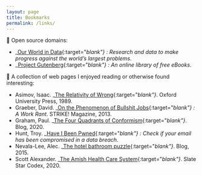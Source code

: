 ```yaml
---
layout: page
title: Bookmarks
permalink: /links/
---
```

🔗 Open source domains:
- _[Our World in Data](https://ourworldindata.org){:target="_blank"} : Research and data to make progress against the world’s largest problems_.
- _[Project Gutenberg](https://dev.gutenberg.org){:target="_blank"} : An online library of free eBooks_.

📰 A collection of web pages I enjoyed reading or otherwise found interesting:
- Asimov, Isaac. _[The Relativity of Wrong](https://perma.cc/S52T-E337){:target="_blank"}_. Oxford University Press, 1989.
- Graeber, David. _[On the Phenomenon of Bullshit Jobs](https://perma.cc/7SE7-Z5MD){:target="_blank"} : A Work Rant_. STRIKE! Magazine, 2013.
- Graham, Paul. _[The Four Quadrants of Conformism](https://perma.cc/9WSR-SKCS){:target="_blank"}_. Blog, 2020.
- Hunt, Troy. _[Have I Been Pwned](https://perma.cc/AYG8-HK6M){:target="_blank"} : Check if your email has been compromised in a data breach_.
- Nevala-Lee, Alec. _[The hotel bathroom puzzle](https://perma.cc/AB42-ZQQZ){:target="_blank"}_. Blog, 2015.
- Scott Alexander. _[The Amish Health Care System](https://perma.cc/Y2RV-D96H){:target="_blank"}_. Slate Star Codex, 2020.
